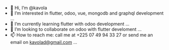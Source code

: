 - 👋 Hi, I’m @kavola
- 👀 I’m interested in flutter, odoo, vue, mongodb and graphql development ...
- 🌱 I’m currently learning flutter with odoo development ...
- 💞️ I’m looking to collaborate on odoo with flutter develoment ...
- 📫 How to reach me: call me at +225 07 49 94 33 27 or send me an email on kavolad@gmail.com ...

<!---
kavola/kavola is a ✨ special ✨ repository because its `README.md` (this file) appears on your GitHub profile.
You can click the Preview link to take a look at your changes.
--->
